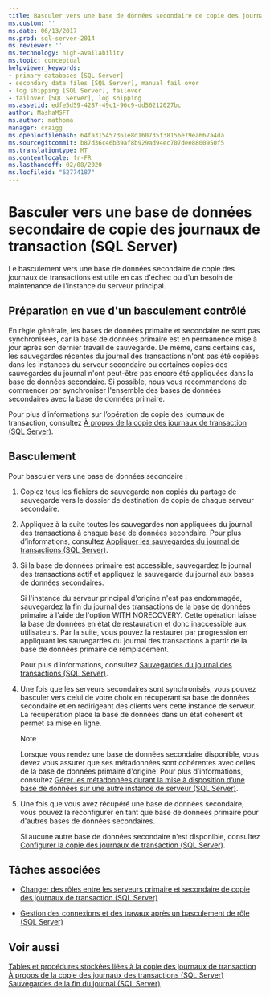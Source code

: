```yaml
---
title: Basculer vers une base de données secondaire de copie des journaux de transaction (SQL Server) | Microsoft Docs
ms.custom: ''
ms.date: 06/13/2017
ms.prod: sql-server-2014
ms.reviewer: ''
ms.technology: high-availability
ms.topic: conceptual
helpviewer_keywords:
- primary databases [SQL Server]
- secondary data files [SQL Server], manual fail over
- log shipping [SQL Server], failover
- failover [SQL Server], log shipping
ms.assetid: edfe5d59-4287-49c1-96c9-dd56212027bc
author: MashaMSFT
ms.author: mathoma
manager: craigg
ms.openlocfilehash: 64fa315457361e8d160735f38156e79ea667a4da
ms.sourcegitcommit: b87d36c46b39af8b929ad94ec707dee8800950f5
ms.translationtype: MT
ms.contentlocale: fr-FR
ms.lasthandoff: 02/08/2020
ms.locfileid: "62774187"
---
```

# <a name="fail-over-to-a-log-shipping-secondary-sql-server"></a>Basculer vers une base de données secondaire de copie des journaux de transaction (SQL Server)
  Le basculement vers une base de données secondaire de copie des journaux de transactions est utile en cas d'échec ou d'un besoin de maintenance de l'instance du serveur principal.  
  
## <a name="preparing-for-a-controlled-failover"></a>Préparation en vue d'un basculement contrôlé  
 En règle générale, les bases de données primaire et secondaire ne sont pas synchronisées, car la base de données primaire est en permanence mise à jour après son dernier travail de sauvegarde. De même, dans certains cas, les sauvegardes récentes du journal des transactions n'ont pas été copiées dans les instances du serveur secondaire ou certaines copies des sauvegardes du journal n'ont peut-être pas encore été appliquées dans la base de données secondaire. Si possible, nous vous recommandons de commencer par synchroniser l'ensemble des bases de données secondaires avec la base de données primaire.  
  
 Pour plus d’informations sur l’opération de copie des journaux de transaction, consultez [À propos de la copie des journaux de transaction &#40;SQL Server&#41;](about-log-shipping-sql-server.md).  
  
## <a name="failing-over"></a>Basculement  
 Pour basculer vers une base de données secondaire :  
  
1.  Copiez tous les fichiers de sauvegarde non copiés du partage de sauvegarde vers le dossier de destination de copie de chaque serveur secondaire.  
  
2.  Appliquez à la suite toutes les sauvegardes non appliquées du journal des transactions à chaque base de données secondaire. Pour plus d’informations, consultez [Appliquer les sauvegardes du journal de transactions &#40;SQL Server&#41;](../../relational-databases/backup-restore/apply-transaction-log-backups-sql-server.md).  
  
3.  Si la base de données primaire est accessible, sauvegardez le journal des transactions actif et appliquez la sauvegarde du journal aux bases de données secondaires.  
  
     Si l'instance du serveur principal d'origine n'est pas endommagée, sauvegardez la fin du journal des transactions de la base de données primaire à l'aide de l'option WITH NORECOVERY. Cette opération laisse la base de données en état de restauration et donc inaccessible aux utilisateurs. Par la suite, vous pouvez la restaurer par progression en appliquant les sauvegardes du journal des transactions à partir de la base de données primaire de remplacement.  
  
     Pour plus d’informations, consultez [Sauvegardes du journal des transactions &#40;SQL Server&#41;](../../relational-databases/backup-restore/transaction-log-backups-sql-server.md).  
  
4.  Une fois que les serveurs secondaires sont synchronisés, vous pouvez basculer vers celui de votre choix en récupérant sa base de données secondaire et en redirigeant des clients vers cette instance de serveur. La récupération place la base de données dans un état cohérent et permet sa mise en ligne.  
  
    > [!NOTE]  
    >  Lorsque vous rendez une base de données secondaire disponible, vous devez vous assurer que ses métadonnées sont cohérentes avec celles de la base de données primaire d'origine. Pour plus d’informations, consultez [Gérer les métadonnées durant la mise à disposition d’une base de données sur une autre instance de serveur &#40;SQL Server&#41;](../../relational-databases/databases/manage-metadata-when-making-a-database-available-on-another-server.md).  
  
5.  Une fois que vous avez récupéré une base de données secondaire, vous pouvez la reconfigurer en tant que base de données primaire pour d'autres bases de données secondaires.  
  
     Si aucune autre base de données secondaire n’est disponible, consultez [Configurer la copie des journaux de transaction &#40;SQL Server&#41;](configure-log-shipping-sql-server.md).  
  
##  <a name="RelatedTasks"></a> Tâches associées  
  
-   [Changer des rôles entre les serveurs primaire et secondaire de copie des journaux de transaction &#40;SQL Server&#41;](change-roles-between-primary-and-secondary-log-shipping-servers-sql-server.md)  
  
-   [Gestion des connexions et des travaux après un basculement de rôle &#40;SQL Server&#41;](../../sql-server/failover-clusters/management-of-logins-and-jobs-after-role-switching-sql-server.md)  
  
## <a name="see-also"></a>Voir aussi  
 [Tables et procédures stockées liées à la copie des journaux de transaction](log-shipping-tables-and-stored-procedures.md)   
 [À propos de la copie des journaux des transactions &#40;SQL Server&#41;](about-log-shipping-sql-server.md)   
 [Sauvegardes de la fin du journal &#40;SQL Server&#41;](../../relational-databases/backup-restore/tail-log-backups-sql-server.md)  
  
  
